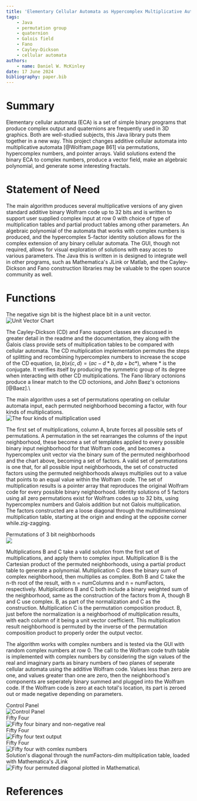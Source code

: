 ```yaml
---
title: 'Elementary Cellular Automata as Hypercomplex Multiplicative Automata'
tags:
    - Java
    - permutation group
    - quaternion
    - Galois field
    - Fano
    - Cayley-Dickson
    - cellular automata
authors:
    - name: Daniel W. McKinley
date: 17 June 2024
bibliography: paper.bib
---
```


# Summary

Elementary cellular automata (ECA) is a set of simple binary programs that produce complex output and quaternions are frequently used in 3D graphics. Both are well-studied subjects, this Java library puts them together in a new way. This project changes additive cellular automata into multiplicative automata [@Wolfram,page 861] via permutations, hypercomplex numbers, and pointer arrays. Valid solutions extend the binary ECA to complex numbers, produce a vector field, make an algebraic polynomial, and generate some interesting fractals. 

# Statement of Need

 The main algorithm produces several multiplicative versions of any given standard additive binary Wolfram code up to 32 bits and is written to support user supplied complex input at row 0 with choice of type of multiplication tables and partial product tables among other parameters. An algebraic polynomial of the automata that works with complex numbers is produced, and the hypercomplex 5-factor identity solution allows for the complex extension of any binary cellular automata. The GUI, though not required, allows for visual exploration of solutions with easy acces to various parameters. The Java this is written in is designed to integrate well in other programs, such as Mathematica's JLink or Matlab, and the Cayley-Dickson and Fano construction libraries may be valuable to the open source community as well. 

# Functions

The negative sign bit is the highest place bit in a unit vector.\
![Unit Vector Chart](unitVectorChart.jpg)

The Cayley-Dickson (CD) and Fano support classes are discussed in greater detail in the readme and the documentation, they along with the Galois class provide sets of multiplication tables to be compared with cellular automata. The CD multiplication implementation permutes the steps of splitting and recombining hypercomplex numbers to increase the scope of the CD equation, $(a,b)x(c,d)=(ac-d*b,da+bc*)$, where * is the conjugate. It verifies itself by producing the symmetric group of its degree when interacting with other CD multiplications. The Fano library octonions produce a linear match to the CD octonions, and John Baez's octonions [@Baez].\

The main algorithm uses a set of permutations operating on cellular automata input, each permuted neighborhood becoming a factor, with four kinds of multiplications. \
![The four kinds of multiplication used](MultiplicationsDiagram.jpg)

The first set of multiplications, column A, brute forces all possible sets of permutations. A permutation in the set rearranges the columns of the input neighborhood, these become a set of templates applied to every possible binary input neighborhood for that Wolfram code, and becomes a hypercomplex unit vector via the binary sum of the permuted neighborhood and the chart above, becoming a set of factors.  A valid set of permutations is one that, for all possible input neighborhoods, the set of constructed factors using the permuted neighborhoods always multiplies out to a value that points to an equal value within the Wolfram code. The set of multiplication results is a pointer array that reproduces the original Wolfram code for every possible binary neighborhood. Identity solutions of 5 factors using all zero permutations exist for Wolfram codes up to 32 bits, using hypercomplex numbers and Galois addition but not Galois multiplication. The factors constructed are a loose diagonal through the multidimensional multiplication table, starting at the origin and ending at the opposite corner while.zig-zagging.

Permutations of 3 bit neighborhoods\
![](bitPermutations.jpg)

Multiplications B and C take a valid solution from the first set of multiplications, and apply them to complex input. Multiplication B is the Cartesian product of the permuted neighborhoods, using a partial product table to generate a polynomial. Multiplication C does the binary sum of complex neighborhood, then multiplies as complex. Both B and C take the n-th root of the result, with n = numColumns and n = numFactors, respectively. Multiplications B and C both include a binary weighted sum of the neighborhood, same as the construction of the factors from A, though B and C use complex. B, as part of the normalization and C as the construction. Multiplication C is the permutation composition product. B, just before the normalization is a neighborhood of multiplication results, with each column of it being a unit vector coefficient. This multiplication result neighborhood is permuted by the inverse of the permutation composition product to properly order the output vector.

The algorithm works with complex numbers and is tested via the GUI with random complex numbers at row 0. The call to the Wolfram code truth table is implemented with complex numbers by considering the sign values of the real and imaginary parts as binary numbers of two planes of seperate cellular automata using the additive Wolfram code. Values less than zero are one, and values greater than one are zero, then the neighborhood's components are seperately binary summed and plugged into the Wolfram code. If the Wolfram code is zero at each total's location, its part is zeroed out or made negative depending on parameters.

Control Panel\
![Control Panel](ControlPanel.jpg)\
Fifty Four\
![Fifty four binary and non-negative real](FiftyFour.jpg)\
Fifty Four\
![Fifty four text output](FiftyFourText.jpg)\
Fifty Four\
![Fifty four with comlex numbers](FiftyFourComplex.jpg)\
Solution's diagonal through the numFactors-dim multiplication table, loaded with Mathematica's JLink\
![Fifty four permuted diagonal plotted in Mathematica](Mathematica.jpg)\

# References
